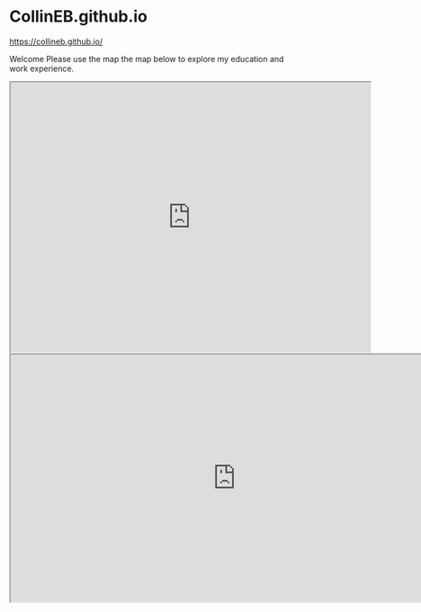 # CollinEB.github.io
https://collineb.github.io/

Welcome
Please use the map the map below to explore my education and work experience.

<iframe src="https://www.google.com/maps/d/embed?mid=1bQknUHLLADNx8TrWvcL5a4fpGhHbf6cD" width="640" height="480"></iframe>

<iframe src="http://CollinEB.github.io/Resume/" width="800" height="440"> </iframe>
